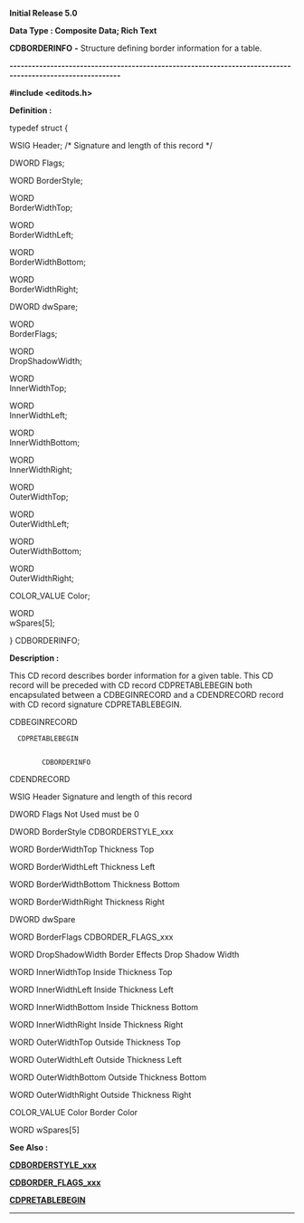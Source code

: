 




<!--
 /\* Font Definitions \*/
 @font-face
 {font-family:Courier;
 panose-1:2 7 4 9 2 2 5 2 4 4;}
@font-face
 {font-family:Helv;
 panose-1:2 11 6 4 2 2 2 3 2 4;}
@font-face
 {font-family:"Cambria Math";
 panose-1:2 4 5 3 5 4 6 3 2 4;}
 /\* Style Definitions \*/
 p.MsoNormal, li.MsoNormal, div.MsoNormal
 {margin-top:0cm;
 margin-right:0cm;
 margin-bottom:8.0pt;
 margin-left:0cm;
 line-height:107%;
 font-size:11.0pt;
 font-family:"Calibri",sans-serif;}
.MsoChpDefault
 {font-size:11.0pt;}
.MsoPapDefault
 {margin-bottom:8.0pt;
 line-height:107%;}
 /\* Page Definitions \*/
 @page WordSection1
 {size:612.0pt 792.0pt;
 margin:72.0pt 72.0pt 72.0pt 72.0pt;}
div.WordSection1
 {page:WordSection1;}
-->




**Initial Release 5.0**



**Data Type : Composite Data; Rich
Text**



**CDBORDERINFO** **-** Structure
defining border information for a table.


**----------------------------------------------------------------------------------------------------------**



**#include
<editods.h>**



**Definition :**



typedef struct {


   WSIG Header; /\*
Signature and length of this record \*/


   DWORD       Flags;


   WORD        BorderStyle;


   WORD       
BorderWidthTop;    


   WORD       
BorderWidthLeft;   


   WORD       
BorderWidthBottom; 


   WORD       
BorderWidthRight;  


   DWORD       dwSpare;


   WORD       
BorderFlags;


   WORD       
DropShadowWidth;


   WORD       
InnerWidthTop;     


   WORD       
InnerWidthLeft;    


   WORD       
InnerWidthBottom;  


   WORD       
InnerWidthRight;   


   WORD       
OuterWidthTop;     


   WORD       
OuterWidthLeft;    


   WORD       
OuterWidthBottom;  


   WORD       
OuterWidthRight;   


   COLOR\_VALUE Color;


   WORD       
wSpares[5];


} CDBORDERINFO;


 


**Description :**



This CD
record describes border information for a given table.  This CD record will be
preceded with CD record CDPRETABLEBEGIN both encapsulated between a
CDBEGINRECORD and a CDENDRECORD record with CD record signature
CDPRETABLEBEGIN.


 


CDBEGINRECORD


      CDPRETABLEBEGIN


            CDBORDERINFO


CDENDRECORD


 


 


WSIG                           Header                         Signature
and length of this record


DWORD                       Flags                            Not
Used must be 0


DWORD                       BorderStyle                  CDBORDERSTYLE\_xxx


WORD                         BorderWidthTop            Thickness
Top


WORD                         BorderWidthLeft            Thickness
Left


WORD                         BorderWidthBottom       Thickness
Bottom


WORD                         BorderWidthRight         Thickness
Right


DWORD                       dwSpare


WORD                         BorderFlags                  CDBORDER\_FLAGS\_xxx


WORD                         DropShadowWidth        Border
Effects Drop Shadow Width


WORD                         InnerWidthTop              Inside
Thickness Top


WORD                         InnerWidthLeft              Inside
Thickness Left


WORD                         InnerWidthBottom         Inside
Thickness Bottom


WORD                         InnerWidthRight            Inside
Thickness Right


WORD                         OuterWidthTop             Outside
Thickness Top


WORD                         OuterWidthLeft             Outside
Thickness Left


WORD                         OuterWidthBottom        Outside
Thickness Bottom


WORD                         OuterWidthRight           Outside
Thickness Right


COLOR\_VALUE            Color                            Border
Color


WORD                         wSpares[5]


 


 


 


 **See Also :**


**[CDBORDERSTYLE\_xxx](notes:///8525872100478C66/61FD4E9848264AD28525620B006BA8BD/6976492B58A9EB6485256678004CD4CA)**


**[CDBORDER\_FLAGS\_xxx](CDBORDER_FLAGS_xxx.md)**


**[CDPRETABLEBEGIN](CDPRETABLEBEGIN.md)**



----------------------------------------------------------------------------------------------------------


 





